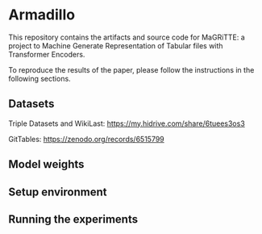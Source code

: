 # Armadillo
This repository contains the artifacts and source code for MaGRiTTE: a project to Machine Generate Representation of Tabular files with Transformer Encoders.

To reproduce the results of the paper, please follow the instructions in the following sections.

## Datasets

Triple Datasets and WikiLast: https://my.hidrive.com/share/6tuees3os3

GitTables: https://zenodo.org/records/6515799

## Model weights

## Setup environment

## Running the experiments